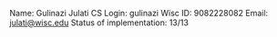 Name: Gulinazi Julati
CS Login: gulinazi
Wisc ID: 9082228082
Email: julati@wisc.edu
Status of implementation: 13/13

